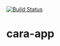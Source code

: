 [![Build Status](https://dev.azure.com/caradev/MobileApp/_apis/build/status/maluthbadugecara.CaraEmployee?branchName=master)](https://dev.azure.com/caradev/MobileApp/_build/latest?definitionId=18&branchName=master)
# cara-app
